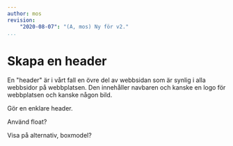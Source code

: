 ```yaml
---
author: mos
revision:
    "2020-08-07": "(A, mos) Ny för v2."
...
```

Skapa en header
==================================

En "header" är i vårt fall en övre del av webbsidan som är synlig i alla webbsidor på webbplatsen. Den innehåller navbaren och kanske en logo för webbplatsen och kanske någon bild.

<!--more-->

Gör en enklare header.

Använd float?

Visa på alternativ, boxmodel?
